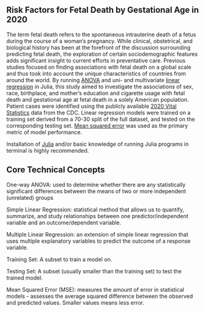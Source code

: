 ## Risk Factors for Fetal Death by Gestational Age in 2020

The term fetal death refers to the spontaneous intrauterine death of a fetus during the course of a woman’s pregnancy. While clinical, obstetrical, and biological history has been at the forefront of the discussion surrounding predicting fetal death, the exploration of certain sociodemographic features adds significant insight to current efforts in preventative care. Previous studies focused on finding associations with fetal death on a global scale and thus took into account the unique characteristics of countries from around the world. By running [ANOVA](https://statistics.laerd.com/statistical-guides/one-way-anova-statistical-guide.php) and uni- and multivariate [linear regression](http://www.stat.yale.edu/Courses/1997-98/101/linreg.htm) in Julia, this study aimed to investigate the associations of sex, race, birthplace, and mother’s education and cigarette usage with fetal death and gestational age at fetal death in a solely American population. Patient cases were identified using the publicly available [2020 Vital Statistics](https://www.cdc.gov/nchs/data_access/vitalstatsonline.htm) data from the CDC. Linear regression models were trained on a training set derived from a 70-30 split of the full dataset, and tested on the corresponding testing set. [Mean squared error](https://statisticsbyjim.com/regression/mean-squared-error-mse/) was used as the primary metric of model performance.

Installation of [Julia](https://julialang.org/) and/or basic knowledge of running Julia programs in terminal is highly recommended.


## Core Technical Concepts

One-way ANOVA: used to determine whether there are any statistically significant differences between the means of two or more independent (unrelated) groups

Simple Linear Regression: statistical method that allows us to quantify, summarize, and study relationships between one predictor/independent variable and an outcome/dependent variable.

Multiple Linear Regression: an extension of simple linear regression that uses multiple explanatory variables to predict the outcome of a response variable.

Training Set: A subset to train a model on.

Testing Set: A subset (usually smaller than the training set) to test the trained model.

Mean Squared Error (MSE): measures the amount of error in statistical models - assesses the average squared difference between the observed and predicted values. Smaller values means less error.
